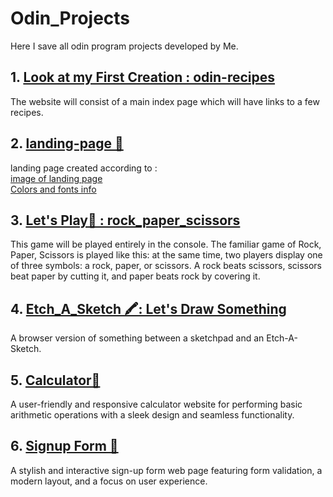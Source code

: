 # Odin_Projects
Here I save all odin program projects developed by Me.  

## 1. [Look at my First Creation  : odin-recipes](https://iamflame03.github.io/Odin_Projects/odin-recipes/index.html)
The website will consist of a main index page which will have links to a few recipes. 

## 2. [landing-page 📄](https://iamflame03.github.io/Odin_Projects/landing-page/index.html)
landing page created according to : <br>
[image of landing page](https://cdn.statically.io/gh/TheOdinProject/curriculum/81a5d553f4073e593d23a6ab00d50eef8620796d/foundations/html_css/project/imgs/01.png
)
<br>
[Colors and fonts info](https://cdn.statically.io/gh/TheOdinProject/curriculum/81a5d553f4073e593d23a6ab00d50eef8620796d/foundations/html_css/project/imgs/02.png)


## 3. [ Let's Play🥇 : rock_paper_scissors](https://iamflame03.github.io/Odin_Projects/rock_paper_scissors/index.html)
This game will be played entirely in the console.
The familiar game of Rock, Paper, Scissors is played like this: at the same time, two players display one of three symbols: a rock, paper, or scissors. A rock beats scissors, scissors beat paper by cutting it, and paper beats rock by covering it.

## 4. [Etch_A_Sketch 🖍️: Let's Draw Something](https://iamflame03.github.io/Odin_Projects/etch-a-sketch/index.html)
A browser version of something between a sketchpad and an Etch-A-Sketch.

## 5. [Calculator🔢](https://iamflame03.github.io/Odin_Projects/calculator/index.html)
A user-friendly and responsive calculator website for performing basic arithmetic operations with a sleek design and seamless functionality.

## 6. [Signup Form 📝](https://iamflame03.github.io/Odin_Projects/signup-form/index.html)
A stylish and interactive sign-up form web page featuring form validation, a modern layout, and a focus on user experience.